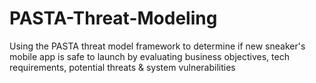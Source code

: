 # PASTA-Threat-Modeling
Using the PASTA threat model framework to determine if new sneaker's mobile app is safe to launch by evaluating business objectives, tech requirements, potential threats &amp; system vulnerabilities
